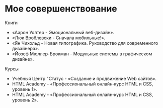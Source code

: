 # Мое совершенствование

Книги 
- «Аарон Уолтер - Эмоциональный веб-дизайн».
- «Люк Вроблевски - Сначала мобильные!».
- «Ян Чихольд - Новая типографика. Руководство для современного дизайнера».
- «Йозеф Мюллер-Брокман - Модульные системы в графическом дизайне».

Курсы 
- Учебный Центр "Статус - «Создание и продвижение Web сайтов».
- HTML Academy - «Профессиональный онлайн‑курс HTML и CSS, уровень 1».
- HTML Academy - «Профессиональный онлайн‑курс HTML и CSS, уровень 2».